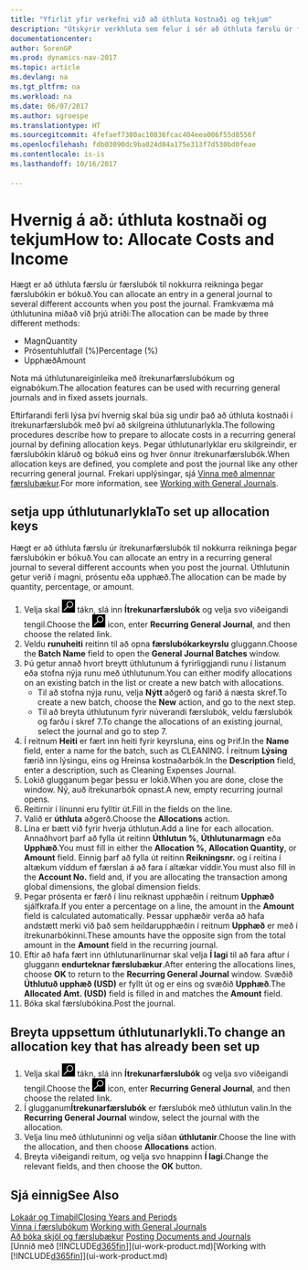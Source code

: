 ```yaml
---
title: "Yfirlit yfir verkefni við að úthluta kostnaði og tekjum"
description: "Útskýrir verkhluta sem felur í sér að úthluta færslu úr færslubók til nokkurra reikninga þegar færslubókin er bókuð."
documentationcenter: 
author: SorenGP
ms.prod: dynamics-nav-2017
ms.topic: article
ms.devlang: na
ms.tgt_pltfrm: na
ms.workload: na
ms.date: 06/07/2017
ms.author: sgroespe
ms.translationtype: HT
ms.sourcegitcommit: 4fefaef7380ac10836fcac404eea006f55d8556f
ms.openlocfilehash: fdb03090dc9ba024d84a175e313f7d530bd0feae
ms.contentlocale: is-is
ms.lasthandoff: 10/16/2017

---
```

# <a name="how-to-allocate-costs-and-income"></a><span data-ttu-id="670e5-103">Hvernig á að: úthluta kostnaði og tekjum</span><span class="sxs-lookup"><span data-stu-id="670e5-103">How to: Allocate Costs and Income</span></span>
<span data-ttu-id="670e5-104">Hægt er að úthluta færslu úr færslubók til nokkurra reikninga þegar færslubókin er bókuð.</span><span class="sxs-lookup"><span data-stu-id="670e5-104">You can allocate an entry in a general journal to several different accounts when you post the journal.</span></span> <span data-ttu-id="670e5-105">Framkvæma má úthlutunina miðað við þrjú atriði:</span><span class="sxs-lookup"><span data-stu-id="670e5-105">The allocation can be made by three different methods:</span></span>

* <span data-ttu-id="670e5-106">Magn</span><span class="sxs-lookup"><span data-stu-id="670e5-106">Quantity</span></span>
* <span data-ttu-id="670e5-107">Prósentuhlutfall (%)</span><span class="sxs-lookup"><span data-stu-id="670e5-107">Percentage (%)</span></span>
* <span data-ttu-id="670e5-108">Upphæð</span><span class="sxs-lookup"><span data-stu-id="670e5-108">Amount</span></span>

<span data-ttu-id="670e5-109">Nota má úthlutunareiginleika með ítrekunarfærslubókum og eignabókum.</span><span class="sxs-lookup"><span data-stu-id="670e5-109">The allocation features can be used with recurring general journals and in fixed assets journals.</span></span>
<!--You can also distribute the cost or revenue of a line to an intercompany partner when you post a sales or purchase document. When you post the document, a line will be posted in your general journal, and a corresponding line will be created in the intercompany outbox.-->

<span data-ttu-id="670e5-110">Eftirfarandi ferli lýsa því hvernig skal búa sig undir það að úthluta kostnaði í ítrekunarfærslubók með því að skilgreina úthlutunarlykla.</span><span class="sxs-lookup"><span data-stu-id="670e5-110">The following procedures describe how to prepare to allocate costs in a recurring general journal by defining allocation keys.</span></span> <span data-ttu-id="670e5-111">Þegar úthlutunarlyklar eru skilgreindir, er færslubókin kláruð og bókuð eins og hver önnur ítrekunarfærslubók.</span><span class="sxs-lookup"><span data-stu-id="670e5-111">When allocation keys are defined, you complete and post the journal like any other recurring general journal.</span></span> <span data-ttu-id="670e5-112">Frekari upplýsingar, sjá [Vinna með almennar færslubækur](ui-work-general-journals.md).</span><span class="sxs-lookup"><span data-stu-id="670e5-112">For more information, see [Working with General Journals](ui-work-general-journals.md).</span></span>

## <a name="to-set-up-allocation-keys"></a><span data-ttu-id="670e5-113">setja upp úthlutunarlykla</span><span class="sxs-lookup"><span data-stu-id="670e5-113">To set up allocation keys</span></span>
<span data-ttu-id="670e5-114">Hægt er að úthluta færslu úr ítrekunarfærslubók til nokkurra reikninga þegar færslubókin er bókuð.</span><span class="sxs-lookup"><span data-stu-id="670e5-114">You can allocate an entry in a recurring general journal to several different accounts when you post the journal.</span></span> <span data-ttu-id="670e5-115">Úthlutunin getur verið í magni, prósentu eða upphæð.</span><span class="sxs-lookup"><span data-stu-id="670e5-115">The allocation can be made by quantity, percentage, or amount.</span></span>
1. <span data-ttu-id="670e5-116">Velja skal ![Leit að síðu eða skýrslu](media/ui-search/search_small.png "Leit að síðu eða skýrslu táknið") tákn, slá inn **Ítrekunarfærslubók** og velja svo viðeigandi tengil.</span><span class="sxs-lookup"><span data-stu-id="670e5-116">Choose the ![Search for Page or Report](media/ui-search/search_small.png "Search for Page or Report icon") icon, enter **Recurring General Journal**, and then choose the related link.</span></span>
2. <span data-ttu-id="670e5-117">Veldu **runuheiti** reitinn til að opna **færslubókarkeyrslu** gluggann.</span><span class="sxs-lookup"><span data-stu-id="670e5-117">Choose the **Batch Name** field to open the **General Journal Batches** window.</span></span>
3. <span data-ttu-id="670e5-118">Þú getur annað hvort breytt úthlutunum á fyrirliggjandi runu í listanum eða stofna nýja runu með úthlutunum.</span><span class="sxs-lookup"><span data-stu-id="670e5-118">You can either modify allocations on an existing batch in the list or create a new batch with allocations.</span></span>
   * <span data-ttu-id="670e5-119">Til að stofna nýja runu, velja **Nýtt** aðgerð og farið á næsta skref.</span><span class="sxs-lookup"><span data-stu-id="670e5-119">To create a new batch, choose the **New** action, and go to the next step.</span></span>
   * <span data-ttu-id="670e5-120">Til að breyta úthlutunum fyrir núverandi færslubók, veldu færslubók og farðu í skref 7.</span><span class="sxs-lookup"><span data-stu-id="670e5-120">To change the allocations of an existing journal, select the journal and go to step 7.</span></span>    
4. <span data-ttu-id="670e5-121">Í reitnum **Heiti** er fært inn heiti fyrir keyrsluna, eins og Þrif.</span><span class="sxs-lookup"><span data-stu-id="670e5-121">In the **Name** field, enter a name for the batch, such as CLEANING.</span></span> <span data-ttu-id="670e5-122">Í reitnum **Lýsing** færið inn lýsingu, eins og Hreinsa kostnaðarbók.</span><span class="sxs-lookup"><span data-stu-id="670e5-122">In the **Description** field, enter a description, such as Cleaning Expenses Journal.</span></span>
5. <span data-ttu-id="670e5-123">Lokið glugganum þegar þessu er lokið.</span><span class="sxs-lookup"><span data-stu-id="670e5-123">When you are done, close the window.</span></span> <span data-ttu-id="670e5-124">Ný, auð ítrekunarbók opnast.</span><span class="sxs-lookup"><span data-stu-id="670e5-124">A new, empty recurring journal opens.</span></span>
6. <span data-ttu-id="670e5-125">Reitirnir í línunni eru fylltir út.</span><span class="sxs-lookup"><span data-stu-id="670e5-125">Fill in the fields on the line.</span></span>
7. <span data-ttu-id="670e5-126">Valið er **úthluta** aðgerð.</span><span class="sxs-lookup"><span data-stu-id="670e5-126">Choose the **Allocations** action.</span></span>
8. <span data-ttu-id="670e5-127">Lína er bætt við fyrir hverja úthlutun.</span><span class="sxs-lookup"><span data-stu-id="670e5-127">Add a line for each allocation.</span></span> <span data-ttu-id="670e5-128">Annaðhvort þarf að fylla út reitinn **Úthlutun %**, **Úthlutunarmagn** eða **Upphæð**.</span><span class="sxs-lookup"><span data-stu-id="670e5-128">You must fill in either the **Allocation %**, **Allocation Quantity**, or **Amount** field.</span></span> <span data-ttu-id="670e5-129">Einnig þarf að fylla út reitinn **Reikningsnr.** og í reitina í altækum víddum ef færslan á að fara í altækar víddir.</span><span class="sxs-lookup"><span data-stu-id="670e5-129">You must also fill in the **Account No.** field and, if you are allocating the transaction among global dimensions, the global dimension fields.</span></span>
9. <span data-ttu-id="670e5-130">Þegar prósenta er færð í línu reiknast upphæðin í reitnum **Upphæð** sjálfkrafa.</span><span class="sxs-lookup"><span data-stu-id="670e5-130">If you enter a percentage on a line, the amount in the **Amount** field is calculated automatically.</span></span> <span data-ttu-id="670e5-131">Þessar upphæðir verða að hafa andstætt merki við það sem heildarupphæðin í reitnum **Upphæð** er með í ítrekunarbókinni.</span><span class="sxs-lookup"><span data-stu-id="670e5-131">These amounts have the opposite sign from the total amount in the **Amount** field in the recurring journal.</span></span>
10. <span data-ttu-id="670e5-132">Eftir að hafa fært inn úthlutunarlínurnar skal velja **Í lagi** til að fara aftur í gluggann **endurteknar færslubækur**.</span><span class="sxs-lookup"><span data-stu-id="670e5-132">After entering the allocations lines, choose **OK** to return to the **Recurring General Journal** window.</span></span> <span data-ttu-id="670e5-133">Svæðið **Úthlutuð upphæð (USD)** er fyllt út og er eins og svæðið **Upphæð**.</span><span class="sxs-lookup"><span data-stu-id="670e5-133">The **Allocated Amt. (USD)** field is filled in and matches the **Amount** field.</span></span>
11. <span data-ttu-id="670e5-134">Bóka skal færslubókina.</span><span class="sxs-lookup"><span data-stu-id="670e5-134">Post the journal.</span></span>

## <a name="to-change-an-allocation-key-that-has-already-been-set-up"></a><span data-ttu-id="670e5-135">Breyta uppsettum úthlutunarlykli.</span><span class="sxs-lookup"><span data-stu-id="670e5-135">To change an allocation key that has already been set up</span></span>
1. <span data-ttu-id="670e5-136">Velja skal ![Leit að síðu eða skýrslu](media/ui-search/search_small.png "Leit að síðu eða skýrslu táknið") tákn, slá inn **Ítrekunarfærslubók** og velja svo viðeigandi tengil.</span><span class="sxs-lookup"><span data-stu-id="670e5-136">Choose the ![Search for Page or Report](media/ui-search/search_small.png "Search for Page or Report icon") icon, enter **Recurring General Journal**, and then choose the related link.</span></span>
2. <span data-ttu-id="670e5-137">Í glugganum**Ítrekunarfærslubók** er færslubók með úthlutun valin.</span><span class="sxs-lookup"><span data-stu-id="670e5-137">In the **Recurring General Journal** window, select the journal with the allocation.</span></span>
3. <span data-ttu-id="670e5-138">Velja línu með úthlutuninni og velja síðan **úthlutanir**.</span><span class="sxs-lookup"><span data-stu-id="670e5-138">Choose the line with the allocation, and then choose **Allocations** action.</span></span>
4. <span data-ttu-id="670e5-139">Breyta viðeigandi reitum, og velja svo hnappinn **Í lagi**.</span><span class="sxs-lookup"><span data-stu-id="670e5-139">Change the relevant fields, and then choose the **OK** button.</span></span>

## <a name="see-also"></a><span data-ttu-id="670e5-140">Sjá einnig</span><span class="sxs-lookup"><span data-stu-id="670e5-140">See Also</span></span>
[<span data-ttu-id="670e5-141">Lokaár og Tímabil</span><span class="sxs-lookup"><span data-stu-id="670e5-141">Closing Years and Periods</span></span>](year-close-years-periods.md)  
<span data-ttu-id="670e5-142">[Vinna í færslubókum](ui-work-general-journals.md)  </span><span class="sxs-lookup"><span data-stu-id="670e5-142">[Working with General Journals](ui-work-general-journals.md)  </span></span>  
<span data-ttu-id="670e5-143">[Að bóka skjöl og færslubækur](ui-post-documents-journals.md)  </span><span class="sxs-lookup"><span data-stu-id="670e5-143">[Posting Documents and Journals](ui-post-documents-journals.md)  </span></span>  
<span data-ttu-id="670e5-144">[Unnið með [!INCLUDE[d365fin](includes/d365fin_md.md)]](ui-work-product.md)</span><span class="sxs-lookup"><span data-stu-id="670e5-144">[Working with [!INCLUDE[d365fin](includes/d365fin_md.md)]](ui-work-product.md)</span></span>

